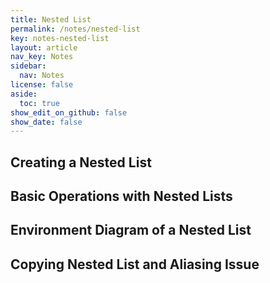 ```yaml
---
title: Nested List
permalink: /notes/nested-list
key: notes-nested-list
layout: article
nav_key: Notes
sidebar:
  nav: Notes
license: false
aside:
  toc: true
show_edit_on_github: false
show_date: false
---
```


## Creating a Nested List

## Basic Operations with Nested Lists

## Environment Diagram of a Nested List

## Copying Nested List and Aliasing Issue
